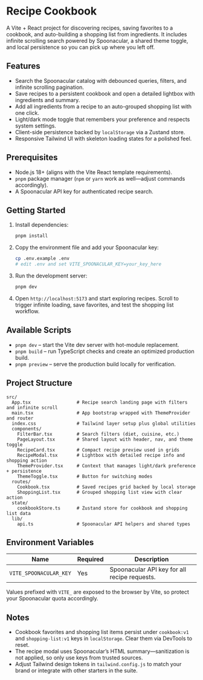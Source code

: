 # Recipe Cookbook

A Vite + React project for discovering recipes, saving favorites to a cookbook, and auto-building a shopping list from ingredients. It includes infinite scrolling search powered by Spoonacular, a shared theme toggle, and local persistence so you can pick up where you left off.

## Features

- Search the Spoonacular catalog with debounced queries, filters, and infinite scrolling pagination.
- Save recipes to a persistent cookbook and open a detailed lightbox with ingredients and summary.
- Add all ingredients from a recipe to an auto-grouped shopping list with one click.
- Light/dark mode toggle that remembers your preference and respects system settings.
- Client-side persistence backed by `localStorage` via a Zustand store.
- Responsive Tailwind UI with skeleton loading states for a polished feel.

## Prerequisites

- Node.js 18+ (aligns with the Vite React template requirements).
- `pnpm` package manager (`npm` or `yarn` work as well—adjust commands accordingly).
- A Spoonacular API key for authenticated recipe search.

## Getting Started

1. Install dependencies:
   ```bash
   pnpm install
   ```
2. Copy the environment file and add your Spoonacular key:
   ```bash
   cp .env.example .env
   # edit .env and set VITE_SPOONACULAR_KEY=your_key_here
   ```
3. Run the development server:
   ```bash
   pnpm dev
   ```
4. Open `http://localhost:5173` and start exploring recipes. Scroll to trigger infinite loading, save favorites, and test the shopping list workflow.

## Available Scripts

- `pnpm dev` – start the Vite dev server with hot-module replacement.
- `pnpm build` – run TypeScript checks and create an optimized production build.
- `pnpm preview` – serve the production build locally for verification.

## Project Structure

```
src/
  App.tsx                 # Recipe search landing page with filters and infinite scroll
  main.tsx                # App bootstrap wrapped with ThemeProvider and router
  index.css               # Tailwind layer setup plus global utilities
  components/
    FilterBar.tsx         # Search filters (diet, cuisine, etc.)
    PageLayout.tsx        # Shared layout with header, nav, and theme toggle
    RecipeCard.tsx        # Compact recipe preview used in grids
    RecipeModal.tsx       # Lightbox with detailed recipe info and shopping action
    ThemeProvider.tsx     # Context that manages light/dark preference + persistence
    ThemeToggle.tsx       # Button for switching modes
  routes/
    Cookbook.tsx          # Saved recipes grid backed by local storage
    ShoppingList.tsx      # Grouped shopping list view with clear action
  state/
    cookbookStore.ts      # Zustand store for cookbook and shopping list data
  lib/
    api.ts                # Spoonacular API helpers and shared types
```

## Environment Variables

| Name                  | Required | Description                                   |
|-----------------------|----------|-----------------------------------------------|
| `VITE_SPOONACULAR_KEY`| Yes      | Spoonacular API key for all recipe requests.  |

Values prefixed with `VITE_` are exposed to the browser by Vite, so protect your Spoonacular quota accordingly.

## Notes

- Cookbook favorites and shopping list items persist under `cookbook:v1` and `shopping-list:v1` keys in `localStorage`. Clear them via DevTools to reset.
- The recipe modal uses Spoonacular’s HTML summary—sanitization is not applied, so only use keys from trusted sources.
- Adjust Tailwind design tokens in `tailwind.config.js` to match your brand or integrate with other starters in the suite.
